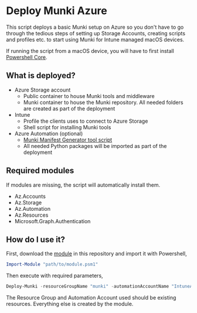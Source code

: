 # Deploy Munki Azure

This script deploys a basic Munki setup on Azure so you don't have to go through the tedious steps of setting up Storage Accounts, creating scripts and profiles etc. to start using Munki for Intune managed macOS devices.

If running the script from a macOS device, you will have to first install [Powershell Core](https://learn.microsoft.com/en-us/powershell/scripting/install/installing-powershell-on-macos?view=powershell-7.2).

## What is deployed?
- Azure Storage account
    - Public container to house Munki tools and middleware
    - Munki container to house the Munki repository. All needed folders are created as part of the deployment
- Intune
    - Profile the clients uses to connect to Azure Storage
    - Shell script for installing Munki tools
- Azure Automation (optional)
    - [Munki Manifest Generator tool script](https://github.com/almenscorner/munki-manifest-generator)
    - All needed Python packages will be imported as part of the deployment

## Required modules
If modules are missing, the script will automatically install them.

- Az.Accounts
- Az.Storage
- Az.Automation
- Az.Resources
- Microsoft.Graph.Authentication

## How do I use it?
First, download the [module](./Deploy-Munki/Deploy-Munki.psm1) in this repository and import it with Powershell,

```powershell
Import-Module "path/to/module.psm1"
```

Then execute with required parameters,

```powershell
Deploy-Munki -resourceGroupName "munki" -automationAccountName "IntuneAutomation" -deployRunbook $True -storageAccountName "testingmunki"
```

The Resource Group and Automation Account used should be existing resources. Everything else is created by the module.